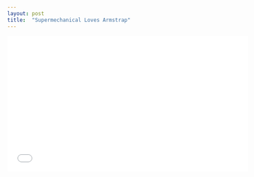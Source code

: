 ```yaml
---
layout: post
title:  "Supermechanical Loves Armstrap"
---
```

<iframe width="560" height="315" src="//www.youtube.com/embed/ApWAGwy-xMI" frameborder="0" allowfullscreen> </iframe>
